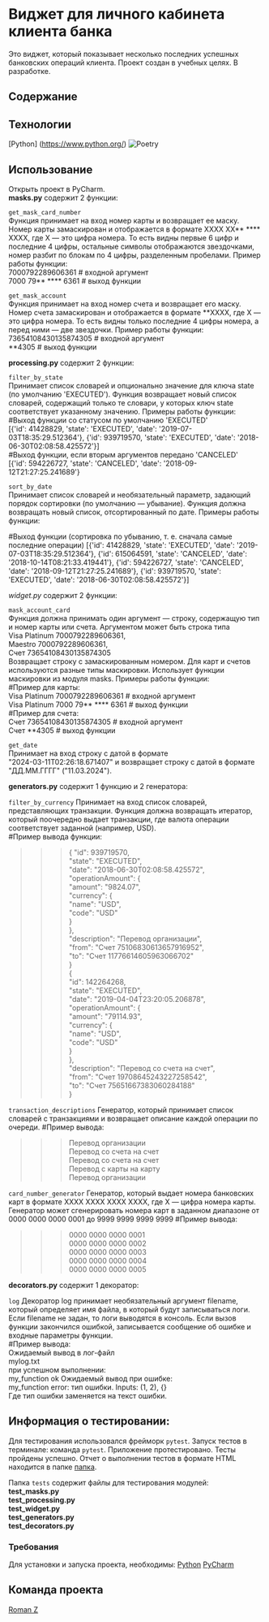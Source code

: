# Виджет для личного кабинета клиента банка

Это виджет, который показывает несколько 
последних успешных банковских операций клиента.
Проект создан в учебных целях. В разработке.

## Содержание

## Технологии
[Python] (https://www.python.org/)
![Poetry](https://img.shields.io/badge/Poetry-%233B82F6.svg?style=for-the-badge&logo=poetry&logoColor=0B3D8D)

## Использование
Открыть проект в PyCharm.  
**masks.py** содержит 2 функции:

`get_mask_card_number`  
Функция принимает на вход номер карты и возвращает ее маску. Номер карты замаскирован и отображается в формате XXXX XX** **** XXXX, где X — это цифра номера. То есть видны первые 6 цифр и последние 4 цифры, остальные символы отображаются звездочками, номер разбит по блокам по 4 цифры, разделенным пробелами. Пример работы функции:  
7000792289606361        # входной аргумент  
7000 79** **** 6361     # выход функции  

`get_mask_account`  
Функция принимает на вход номер счета и возвращает его маску. Номер счета замаскирован и отображается в формате **XXXX, где X — это цифра номера. То есть видны только последние 4 цифры номера, а перед ними — две звездочки. Пример работы функции:  
73654108430135874305    # входной аргумент  
**4305                  # выход функции  

**processing.py** содержит 2 функции:

`filter_by_state`  
Принимает список словарей и опционально значение для ключа state (по умолчанию 'EXECUTED'). Функция возвращает новый список словарей, содержащий только те словари, у которых ключ state соответствует указанному значению. Примеры работы функции:  
#Выход функции со статусом по умолчанию 'EXECUTED'  
[{'id': 41428829, 'state': 'EXECUTED', 'date': '2019-07-03T18:35:29.512364'}, {'id': 939719570, 'state': 'EXECUTED', 'date': '2018-06-30T02:08:58.425572'}]  
#Выход функции, если вторым аргументов передано 'CANCELED'  
[{'id': 594226727, 'state': 'CANCELED', 'date': '2018-09-12T21:27:25.241689'}  

`sort_by_date`  
Принимает список словарей и необязательный параметр, задающий порядок сортировки (по умолчанию — убывание). Функция должна возвращать новый список, отсортированный по дате. Примеры работы функции:

#Выход функции (сортировка по убыванию, т. е. сначала самые последние операции)
[{'id': 41428829, 'state': 'EXECUTED', 'date': '2019-07-03T18:35:29.512364'}, {'id': 615064591, 'state': 'CANCELED', 'date': '2018-10-14T08:21:33.419441'}, {'id': 594226727, 'state': 'CANCELED', 'date': '2018-09-12T21:27:25.241689'}, {'id': 939719570, 'state': 'EXECUTED', 'date': '2018-06-30T02:08:58.425572'}]

*widget.py* содержит 2 функции:

`mask_account_card`  
Функция должна принимать один аргумент — строку, содержащую тип и номер карты или счета.
Аргументом может быть строка типа  
Visa Platinum 7000792289606361,  
Maestro 7000792289606361,  
Счет 73654108430135874305  
Возвращает строку с замаскированным номером. Для карт и счетов используются разные типы маскировки. 
Использует функции маскировки из модуля masks. Примеры работы функции:  
#Пример для карты:  
Visa Platinum 7000792289606361      # входной аргумент  
Visa Platinum 7000 79** **** 6361   # выход функции  
#Пример для счета:  
Счет 73654108430135874305           # входной аргумент  
Счет **4305                         # выход функции  

`get_date`  
Принимает на вход строку с датой в формате   
"2024-03-11T02:26:18.671407"
и возвращает строку с датой в формате   
"ДД.ММ.ГГГГ" ("11.03.2024").

**generators.py** содержит 1 функцию и 2 генератора:  

`filter_by_currency`
Принимает на вход список словарей, представляющих транзакции.
Функция должна возвращать итератор, который поочередно выдает транзакции, где валюта операции
соответствует заданной (например, USD).  
#Пример вывода функции:
>>> {
          "id": 939719570,  
          "state": "EXECUTED",  
          "date": "2018-06-30T02:08:58.425572",  
          "operationAmount": {  
              "amount": "9824.07",  
              "currency": {  
                  "name": "USD",  
                  "code": "USD"  
              }  
          },  
          "description": "Перевод организации",  
          "from": "Счет 75106830613657916952",  
          "to": "Счет 11776614605963066702"  
      }  
      {  
              "id": 142264268,  
              "state": "EXECUTED",  
              "date": "2019-04-04T23:20:05.206878",  
              "operationAmount": {  
                  "amount": "79114.93",  
                  "currency": {  
                      "name": "USD",  
                      "code": "USD"  
                  }  
              },  
              "description": "Перевод со счета на счет",  
              "from": "Счет 19708645243227258542",  
              "to": "Счет 75651667383060284188"  
       }    


`transaction_descriptions`
Генератор, который принимает список словарей 
с транзакциями и возвращает описание каждой операции по очереди.
#Пример вывода:
>>> Перевод организации  
    Перевод со счета на счет  
    Перевод со счета на счет  
    Перевод с карты на карту  
    Перевод организации

`card_number_generator`
Генератор, который выдает
номера банковских карт в формате XXXX XXXX XXXX XXXX, где
X — цифра номера карты. Генератор может сгенерировать номера карт
в заданном диапазоне от 0000 0000 0000 0001 до 9999 9999 9999 9999
#Пример вывода:
>>> 0000 0000 0000 0001  
    0000 0000 0000 0002  
    0000 0000 0000 0003  
    0000 0000 0000 0004  
    0000 0000 0000 0005  

**decorators.py** содержит 1 декоратор:  

`log`
Декоратор log принимает необязательный аргумент filename, 
который определяет имя файла, в который будут записываться логи.
Если filename не задан, то логи выводятся в консоль. Если вызов функции 
закончился ошибкой, записывается сообщение об ошибке и входные параметры функции.  
#Пример вывода:  
Ожидаемый вывод в лог-файл   
mylog.txt  
при успешном выполнении:  
my_function ok
Ожидаемый вывод при ошибке:  
my_function error: тип ошибки. Inputs: (1, 2), {}  
Где тип ошибки заменяется на текст ошибки.

## Информация о тестировании:

Для тестирования использовался фрейморк `pytest`.
Запуск тестов в терминале: команда `pytest`.
Приложение протестировано. Тесты пройдены успешно.
Отчет о выполнении тестов в формате HTML находится в папке [папка](htmlcov/index.html).

Папка `tests` содержит файлы для тестирования модулей:  
**test_masks.py**  
**test_processing.py**  
**test_widget.py**  
**test_generators.py**  
**test_decorators.py**


### Требования
Для установки и запуска проекта, необходимы:
[Python](https://www.python.org/)
[PyCharm](https://www.jetbrains.com/pycharm/)

## Команда проекта
[Roman Z](roman-z@inbox.ru)